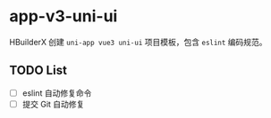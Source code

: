 # app-v3-uni-ui

HBuilderX 创建 `uni-app vue3 uni-ui` 项目模板，包含 `eslint` 编码规范。

## TODO List

+ [ ] eslint 自动修复命令
+ [ ] 提交 Git 自动修复

